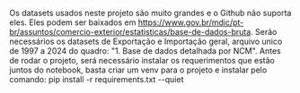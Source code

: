 Os datasets usados neste projeto são muito grandes e o Github não suporta eles.
Eles podem ser baixados em https://www.gov.br/mdic/pt-br/assuntos/comercio-exterior/estatisticas/base-de-dados-bruta.
Serão necessários os datasets de Exportação e Importação geral, arquivo unico de 1997 a 2024 do quadro: "1. Base de dados detalhada por NCM".
Antes de rodar o projeto, será necessário instalar os requerimentos que estão juntos do notebook, basta criar um venv para o projeto e instalar pelo comando:
pip install -r requirements.txt --quiet
